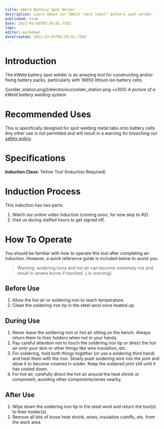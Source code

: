 ```yaml
---
title: kWeld Battery Spot Welder
description: Learn about our kWeld "next level" battery spot welder.
published: true
date: 2022-03-03T05:59:01.759Z
tags: 
editor: markdown
dateCreated: 2022-03-03T05:59:01.759Z
---
```


# Introduction
The kWeld battery spot welder is an amazing tool for constructing and/or fixing battery packs, particularly with 18650 lithium ion battery cells.

![solder_station.png](/electronics/solder_station.png =x300)
*A picture of a kWeld battery welding system*

# Recommended Uses
This is specifically designed for spot welding metal tabs onto battery cells. Any other use is not permitted and will result in a warning for breaching our [safety policy](/policies/safety).

# Specifications
**Induction Class:** Yellow Tool (Induction Required)

# Induction Process
This induction has two parts:

1. Watch our online video induction (coming soon, for now skip to #2).
2. Visit us during staffed hours to get signed off.

# How To Operate
You should be familiar with how to operate this tool after completing an induction. However, a quick reference guide is included below to assist you.

> Warning: soldering irons and hot air can become extremely hot and result in severe burns if touched.
{.is-warning}


## Before Use
1. Allow the hot air or soldering iron to reach temperature.
2. Clean the soldering iron tip in the steel wool once heated up.

## During Use
1. Never leave the soldering iron or hot air sitting on the bench. Always return them to their holders when not in your hands.
2. Pay careful attention not to touch the soldering iron tip or direct the hot air onto your skin or other things like wire insulation, etc.
3. For soldering, hold both things together (or use a soldering third hand) and heat them with the iron. Slowly push soldering wire into the joint and allow it to become covered in solder. Keep the soldered joint still until it has cooled down.
4. For hot air, carefully direct the hot air around the heat shrink or component, avoiding other components/wires nearby. 

## After Use
1. Wipe down the soldering iron tip in the steel wool and return the tool(s) to their holder(s).
2. Remove all bits of loose heat shrink, wires, insulation cutoffs, etc. from the work area.
